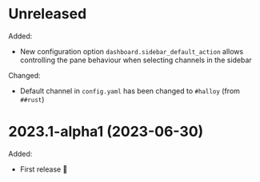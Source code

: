 # Unreleased

Added:

- New configuration option `dashboard.sidebar_default_action` allows controlling the pane behaviour when selecting channels in the sidebar

Changed:

- Default channel in `config.yaml` has been changed to `#halloy` (from `##rust`)

# 2023.1-alpha1 (2023-06-30)

Added:

- First release 🎉
